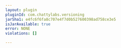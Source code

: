 ```yaml
---
layout: plugin
pluginId: com.chattylabs.versioning
jarSha1: e4fc6f6fa8c707e4f7d0b527600398ad758ce3e5
isJarAvailable: true
error: NONE
violations: []

---
```

